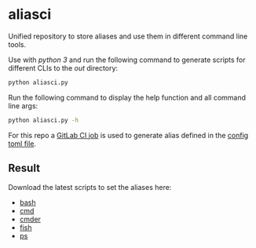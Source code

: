# aliasci

Unified repository to store aliases and use them in different command line tools.

Use with *python 3* and run the following command to generate scripts for different CLIs to the *out* directory:

``` sh
python aliasci.py
```

Run the following command to display the help function and all command line args:

``` sh
python aliasci.py -h
```

For this repo a [GitLab CI job](https://gitlab.com/becheran/aliasci_ci) is used to generate alias defined in the [config toml file](./aliases.toml).

## Result

Download the latest scripts to set the aliases here:

- [bash](https://gitlab.com/becheran/aliasci_ci/-/jobs/artifacts/master/raw/out/bash_aliases.sh?job=generate_scripts)
- [cmd](https://gitlab.com/becheran/aliasci_ci/-/jobs/artifacts/master/raw/out/cmd_aliases.cmd?job=generate_scripts)
- [cmder](https://gitlab.com/becheran/aliasci_ci/-/jobs/artifacts/master/raw/out/cmder_aliases.cmd?job=generate_scripts)
- [fish](https://gitlab.com/becheran/aliasci_ci/-/jobs/artifacts/master/raw/out/fish_aliases.sh?job=generate_scripts)
- [ps](https://gitlab.com/becheran/aliasci_ci/-/jobs/artifacts/master/raw/out/powershell_aliases.ps1?job=generate_scripts)
